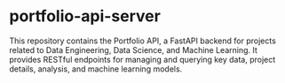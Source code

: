 # portfolio-api-server
This repository contains the Portfolio API, a FastAPI backend for projects related to Data Engineering, Data Science, and Machine Learning. It provides RESTful endpoints for managing and querying key data, project details, analysis, and machine learning models.
